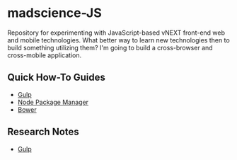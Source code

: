 # madscience-JS
Repository for experimenting with JavaScript-based vNEXT front-end web and mobile technologies. What better way to learn new technologies then to build something utilizing them? I'm going to build a cross-browser and cross-mobile application.

## Quick How-To Guides
* [Gulp](https://github.com/afdabro/madscience-JS/blob/develop/Docs/How-To/How%20to%20use%20Gulp.md)
* [Node Package Manager](https://github.com/afdabro/madscience-JS/blob/develop/Docs/How-To/How%20to%20use%20NPM.md)
* [Bower](https://github.com/afdabro/madscience-JS/blob/develop/Docs/How-To/How%20to%20use%20Bower.md)

## Research Notes
* [Gulp](https://github.com/afdabro/madscience-JS/blob/develop/Docs/Research/Gulp.md)
